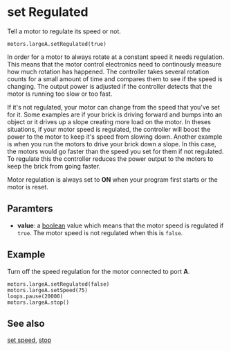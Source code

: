 # set Regulated

Tell a motor to regulate its speed or not.

```sig
motors.largeA.setRegulated(true)
```

In order for a motor to always rotate at a constant speed it needs regulation. This means that the motor control electronics need to continously measure how much rotation has happened. The controller takes several rotation counts for a small amount of time and compares them to see if the speed is changing. The output power is adjusted if the controller detects that the motor is running too slow or too fast.

If it's not regulated, your motor can change from the speed that you've set for it. Some examples are if your brick is driving forward and bumps into an object or it drives up a slope creating more load on the motor. In theses situations, if your motor speed is regulated, the controller will boost the power to the motor to keep it's speed from slowing down. Another example is when you run the motors to drive your brick down a slope. In this case, the motors would go faster than the speed you set for them if not regulated. To regulate this the controller reduces the power output to the motors to keep the brick from going faster.

Motor regulation is always set to **ON** when your program first starts or the motor is reset.

## Paramters

* **value**: a [boolean](/types/boolean) value which means that the motor speed is regulated if `true`. The motor speed is not regulated when this is `false`.

## Example

Turn off the speed regulation for the motor connected to port **A**.

```blocks
motors.largeA.setRegulated(false)
motors.largeA.setSpeed(75)
loops.pause(20000)
motors.largeA.stop()
```

## See also

[set speed](/reference/motors/motor/set-speed), [stop](/reference/motors/motor/stop)
